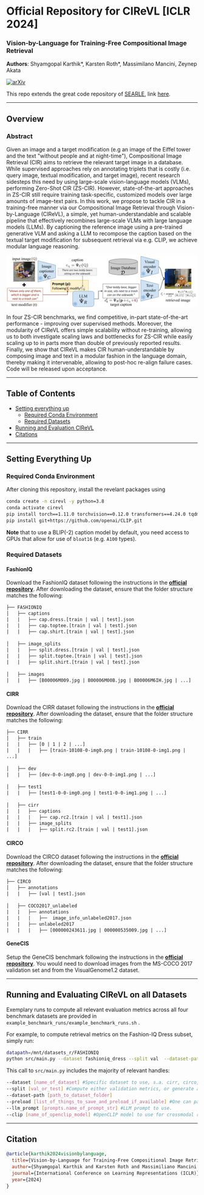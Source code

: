 # Official Repository for CIReVL [ICLR 2024]

### Vision-by-Language for Training-Free Compositional Image Retrieval

__Authors__: Shyamgopal Karthik*, Karsten Roth*, Massimilano Mancini, Zeynep Akata

[![arXiv](https://img.shields.io/badge/arXiv-Paper-<COLOR>.svg)](https://arxiv.org/abs/2310.09291)
<!-- [![GitHub Stars](https://img.shields.io/github/stars/miccunifi/SEARLE?style=social)](https://github.com/miccunifi/SEARLE) -->
<!-- [![PWC](https://img.shields.io/endpoint.svg?url=https://paperswithcode.com/badge/zero-shot-composed-image-retrieval-with/zero-shot-composed-image-retrieval-zs-cir-on)](https://paperswithcode.com/sota/zero-shot-composed-image-retrieval-zs-cir-on?p=zero-shot-composed-image-retrieval-with)\
[![PWC](https://img.shields.io/endpoint.svg?url=https://paperswithcode.com/badge/zero-shot-composed-image-retrieval-with/zero-shot-composed-image-retrieval-zs-cir-on-1)](https://paperswithcode.com/sota/zero-shot-composed-image-retrieval-zs-cir-on-1?p=zero-shot-composed-image-retrieval-with)\
[![PWC](https://img.shields.io/endpoint.svg?url=https://paperswithcode.com/badge/zero-shot-composed-image-retrieval-with/zero-shot-composed-image-retrieval-zs-cir-on-2)](https://paperswithcode.com/sota/zero-shot-composed-image-retrieval-zs-cir-on-2?p=zero-shot-composed-image-retrieval-with) -->

This repo extends the great code repository of [SEARLE](https://arxiv.org/abs/2303.15247), link [here](https://github.com/miccunifi/SEARLE).

---

## Overview

### Abstract

Given an image and a target modification (e.g an image of the Eiffel tower and the text "without people and at night-time"), Compositional Image Retrieval (CIR) aims to retrieve the relevant target image in a database. While supervised approaches rely on annotating triplets that is costly (i.e. query image, textual modification, and target image), recent research sidesteps this need by using large-scale vision-language models (VLMs), performing Zero-Shot CIR (ZS-CIR). However, state-of-the-art approaches in ZS-CIR still require training task-specific, customized models over large amounts of image-text pairs. In this work, we propose to tackle CIR in a training-free manner via our Compositional Image Retrieval through Vision-by-Language (CIReVL), a simple, yet human-understandable and scalable pipeline that effectively recombines large-scale VLMs with large language models (LLMs). By captioning the reference image using a pre-trained generative VLM and asking a LLM to recompose the caption based on the textual target modification for subsequent retrieval via e.g. CLIP, we achieve modular language reasoning. 

![](assets/arch.png "Pipeline for Training-Free CIR using Vision-by-Language")

In four ZS-CIR benchmarks, we find competitive, in-part state-of-the-art performance - improving over supervised methods. Moreover, the modularity of CIReVL offers simple scalability without re-training, allowing us to both investigate scaling laws and bottlenecks for ZS-CIR while easily scaling up to in parts more than double of previously reported results. Finally, we show that CIReVL makes CIR human-understandable by composing image and text in a modular fashion in the language domain, thereby making it intervenable, allowing to post-hoc re-align failure cases. Code will be released upon acceptance.

---

## Table of Contents

- [Setting everything up](#setting-everything-up)
   - [Required Conda Environment](#required-conda-environment)
   - [Required Datasets](#required-datasets)
- [Running and Evaluation CIReVL](#running-and-evaluating-cirevl-on-all-datasets)
- [Citations](#citation)


---

## Setting Everything Up

### Required Conda Environment

After cloning this repository, install the revelant packages using

```sh
conda create -n cirevl -y python=3.8
conda activate cirevl
pip install torch==1.11.0 torchvision==0.12.0 transformers==4.24.0 tqdm termcolor pandas==1.4.2 openai==0.28.0 salesforce-lavis open_clip_torch
pip install git+https://github.com/openai/CLIP.git
```

__Note__ that to use a BLIP(-2) caption model by default, you need access to GPUs that allow for use of `bloat16` (e.g. `A100` types).

### Required Datasets

#### FashionIQ

Download the FashionIQ dataset following the instructions in
the [**official repository**](https://github.com/XiaoxiaoGuo/fashion-iq). 
After downloading the dataset, ensure that the folder structure matches the following:

```
├── FASHIONIQ
│   ├── captions
|   |   ├── cap.dress.[train | val | test].json
|   |   ├── cap.toptee.[train | val | test].json
|   |   ├── cap.shirt.[train | val | test].json

│   ├── image_splits
|   |   ├── split.dress.[train | val | test].json
|   |   ├── split.toptee.[train | val | test].json
|   |   ├── split.shirt.[train | val | test].json

│   ├── images
|   |   ├── [B00006M009.jpg | B00006M00B.jpg | B00006M6IH.jpg | ...]
```

#### CIRR

Download the CIRR dataset following the instructions in the [**official repository**](https://github.com/Cuberick-Orion/CIRR).
After downloading the dataset, ensure that the folder structure matches the following:

```
├── CIRR
│   ├── train
|   |   ├── [0 | 1 | 2 | ...]
|   |   |   ├── [train-10108-0-img0.png | train-10108-0-img1.png | ...]

│   ├── dev
|   |   ├── [dev-0-0-img0.png | dev-0-0-img1.png | ...]

│   ├── test1
|   |   ├── [test1-0-0-img0.png | test1-0-0-img1.png | ...]

│   ├── cirr
|   |   ├── captions
|   |   |   ├── cap.rc2.[train | val | test1].json
|   |   ├── image_splits
|   |   |   ├── split.rc2.[train | val | test1].json
```

#### CIRCO

Download the CIRCO dataset following the instructions in the [**official repository**](https://github.com/miccunifi/CIRCO).
After downloading the dataset, ensure that the folder structure matches the following:

```
├── CIRCO
│   ├── annotations
|   |   ├── [val | test].json

│   ├── COCO2017_unlabeled
|   |   ├── annotations
|   |   |   ├──  image_info_unlabeled2017.json
|   |   ├── unlabeled2017
|   |   |   ├── [000000243611.jpg | 000000535009.jpg | ...]
```


#### GeneCIS
Setup the GeneCIS benchmark following the instructions in the [**official repository**](https://github.com/facebookresearch/genecis). You would need to download images from the MS-COCO 2017 validation set and from the VisualGenome1.2 dataset. 



---

## Running and Evaluating CIReVL on all Datasets

Exemplary runs to compute all relevant evaluation metrics across all four benchmark datasets are provided in `example_benchmark_runs/example_benchmark_runs.sh` .

For example, to compute retrieval metrics on the Fashion-IQ Dress subset, simply run:

```sh
datapath=/mnt/datasets_r/FASHIONIQ
python src/main.py --dataset fashioniq_dress --split val  --dataset-path $datapath --preload img_features captions mods --llm_prompt prompts.structural_modifier_prompt_fashion --clip ViT-B-32
```

This call to `src/main.py` includes the majority of relevant handles:

```sh
--dataset [name_of_dataset] #Specific dataset to use, s.a. cirr, circo, fashioniq_dress, fashioniq_shirt (...)
--split [val_or_test] #Compute either validation metrics, or generate a test submission file where needed (cirr, circo).
--dataset-path [path_to_dataset_folder]
--preload [list_of_things_to_save_and_preload_if_available] #One can pass img_features, captions and mods (modified captions). Depending on which is passed, the correspondingly generated img_features, BLIP-captions and LLM-modified captions will be stored. If the script is called again using the same parameters, the saved data is loaded instead - which is much quicker. This is particularly useful when switching different models (such as the llm for different modified captions, or the retrieval model via img_features).
--llm_prompt [prompts.name_of_prompt_str] #LLM prompt to use.
--clip [name_of_openclip_model] #OpenCLIP model to use for crossmodal retrieval.
```

---

## Citation

```bibtex
@article{karthik2024visionbylanguage,
  title={Vision-by-Language for Training-Free Compositional Image Retrieval},
  author={Shyamgopal Karthik and Karsten Roth and Massimiliano Mancini and Zeynep Akata},
  journal={International Conference on Learning Representations (ICLR)},
  year={2024}
}

```

